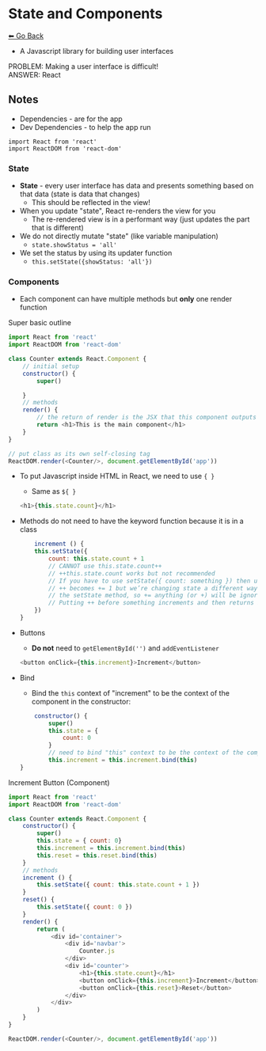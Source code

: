 # State and Components
[⬅ Go Back](../week3.md)

- A Javascript library for building user interfaces

PROBLEM: Making a user interface is difficult! \
ANSWER: React

## Notes
- Dependencies - are for the app
- Dev Dependencies - to help the app run 

```
import React from 'react'
import ReactDOM from 'react-dom'
```

### State
- **State** - every user interface has data and presents something based on that data (state is data that changes)
    - This should be reflected in the view!
- When you update "state", React re-renders the view for you
    - The re-rendered view is in a performant way (just updates the part that is different)
- We do not directly mutate "state" (like variable manipulation)
    - `state.showStatus = 'all'`
- We set the status by using its updater function
    - `this.setState({showStatus: 'all'})`

### Components
- Each component can have multiple methods but **only** one render function

Super basic outline
```Javascript
import React from 'react'
import ReactDOM from 'react-dom'

class Counter extends React.Component {
    // initial setup
    constructor() {
        super()

    }
    // methods
    render() {
        // the return of render is the JSX that this component outputs
        return <h1>This is the main component</h1>
    }
}

// put class as its own self-closing tag
ReactDOM.render(<Counter/>, document.getElementById('app'))
```
- To put Javascript inside HTML in React, we need to use `{ }`
    - Same as `${ }`
    ```Javascript
    <h1>{this.state.count}</h1>
    ```

- Methods do not need to have the keyword function because it is in a class
    ```Javascript
        increment () {
        this.setState({
            count: this.state.count + 1
            // CANNOT use this.state.count++
            // ++this.state.count works but not recommended
            // If you have to use setState({ count: something }) then using state.count++ won’t change the state.  
            // ++ becomes += 1 but we’re changing state a different way: 
            // the setState method, so += anything (or +) will be ignored
            // Putting ++ before something increments and then returns it:
        })
    }
    ```

- Buttons
    - **Do not** need to `getElementById('')` and `addEventListener`
    ```Javascript
    <button onClick={this.increment}>Increment</button>
    ```

- Bind
    - Bind the `this` context of "increment" to be the context of the component in the constructor:
    ```Javascript
        constructor() {
            super()
            this.state = {
                count: 0
            }
            // need to bind "this" context to be the context of the component in the constructor
            this.increment = this.increment.bind(this)
    }
    ```

Increment Button (Component)
```Javascript
import React from 'react'
import ReactDOM from 'react-dom'

class Counter extends React.Component {
    constructor() {
        super()
        this.state = { count: 0}
        this.increment = this.increment.bind(this)
        this.reset = this.reset.bind(this)
    }
    // methods
    increment () {
        this.setState({ count: this.state.count + 1 })
    }
    reset() {
        this.setState({ count: 0 })
    }
    render() {
        return (
            <div id='container'>
                <div id='navbar'>
                    Counter.js
                </div>
                <div id='counter'>
                    <h1>{this.state.count}</h1>
                    <button onClick={this.increment}>Increment</button>
                    <button onClick={this.reset}>Reset</button>
                </div>
            </div>
        )
    }
}

ReactDOM.render(<Counter/>, document.getElementById('app'))
```
